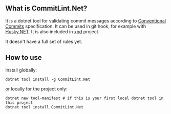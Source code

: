 ## What is CommitLint.Net?

It is a dotnet tool for validating commit messages according to [Conventional Commits](https://www.conventionalcommits.org/en/v1.0.0/) specification. It can be used in git hook, for example with [Husky.NET](https://alirezanet.github.io/Husky.Net/). It is also included in [xpd](https://github.com/tomwis/xpd) project.

It doesn't have a full set of rules yet.

## How to use

Install globally:
```
dotnet tool install -g CommitLint.Net
```

or locally for the project only:
```
dotnet new tool-manifest # if this is your first local dotnet tool in this project
dotnet tool install CommitLint.Net
```

